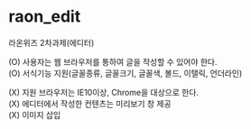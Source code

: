 # raon_edit
라온위즈 2차과제(에디터)      

(O) 사용자는 웹 브라우저를 통하여 글을 작성할 수 있어야 한다.   
(O) 서식기능 지원(글꼴종류, 글꼴크기, 글꼴색, 볼드, 이탤릭, 언더라인)      

(X) 지원 브라우저는 IE10이상, Chrome을 대상으로 한다.   
(X) 에디터에서 작성한 컨텐츠는 미리보기 창 제공   
(X) 이미지 삽입   